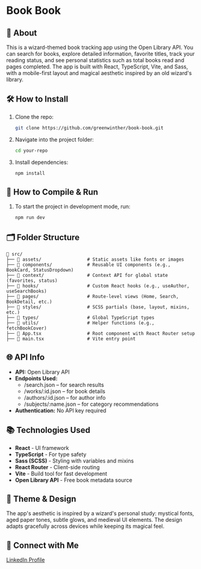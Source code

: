 # Book Book

## 📌 About

This is a wizard-themed book tracking app using the Open Library API. You can search for books, explore detailed information, favorite titles, track your reading status, and see personal statistics such as total books read and pages completed. The app is built with React, TypeScript, Vite, and Sass, with a mobile-first layout and magical aesthetic inspired by an old wizard's library.

## 🛠 How to Install

1. Clone the repo:
    ```sh
    git clone https://github.com/greenwinther/book-book.git
    ```
2. Navigate into the project folder:
    ```sh
    cd your-repo
    ```
3. Install dependencies:
    ```sh
    npm install
    ```

## 🚀 How to Compile & Run

1. To start the project in development mode, run:
    ```sh
    npm run dev
    ```

## 🗂 Folder Structure

```
📁 src/
├── 📁 assets/                 # Static assets like fonts or images
├── 📁 components/             # Reusable UI components (e.g., BookCard, StatusDropdown)
├── 📁 context/                # Context API for global state (favorites, status)
├── 📁 hooks/                  # Custom React hooks (e.g., useAuthor, useSearchBooks)
├── 📁 pages/                  # Route-level views (Home, Search, BookDetail, etc.)
├── 📁 styles/                 # SCSS partials (base, layout, mixins, etc.)
├── 📁 types/                  # Global TypeScript types
├── 📁 utils/                  # Helper functions (e.g., fetchBookCover)
├── 📄 App.tsx                 # Root component with React Router setup
├── 📄 main.tsx                # Vite entry point
```

## 🌐 API Info

-   **API:** Open Library API
-   **Endpoints Used:**
    -   /search.json – for search results
    -   /works/:id.json – for book details
    -   /authors/:id.json – for author info
    -   /subjects/:name.json – for category recommendations
-   **Authentication:** No API key required

## 📚 Technologies Used

-   **React** - UI framework
-   **TypeScript** - For type safety
-   **Sass (SCSS)** - Styling with variables and mixins
-   **React Router** - Client-side routing
-   **Vite** - Build tool for fast development
-   **Open Library API** - Free book metadata source

## 🎨 Theme & Design

The app's aesthetic is inspired by a wizard's personal study: mystical fonts, aged paper tones, subtle glows, and medieval UI elements. The design adapts gracefully across devices while keeping its magical feel.

## 🔗 Connect with Me

[LinkedIn Profile](https://www.linkedin.com/in/dennis-gren-winther/)
